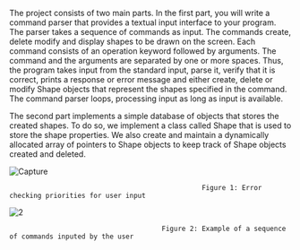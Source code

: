 The project consists of two main parts. In the first part, you will write a command parser that provides a textual input interface to your program. The parser takes a sequence of commands as input. The commands create, delete modify and display shapes to be drawn on the screen. Each command consists of an operation keyword followed by arguments. The command and the arguments are separated by one or more spaces.
Thus, the program takes input from the standard input, parse it, verify that it is correct, prints a response or error message and either create, delete or modify Shape objects that represent the shapes specified in the command. The command parser loops, processing input as long as input is available.

The second part implements a simple database of objects that stores the created shapes. To do so, we implement a class called Shape that is used to store the shape properties. We also create and maintain a dynamically allocated array of pointers to Shape objects to keep track of Shape objects created and deleted.
        
![Capture](https://user-images.githubusercontent.com/95399226/147856293-38885e1f-f37d-42a5-936c-6e1996fa7728.PNG)
                                                      
                                                    Figure 1: Error checking priorities for user input


                                         
![2](https://user-images.githubusercontent.com/95399226/147856330-b897d990-1145-4dfc-9dbd-75945ee53f36.PNG)

                                          Figure 2: Example of a sequence of commands inputed by the user
                                         
                                         
